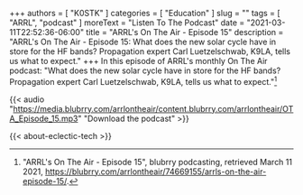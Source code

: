 +++
authors = [ "K0STK" ]
categories = [ "Education" ]
slug = ""
tags = [ "ARRL", "podcast" ]
moreText = "Listen To The Podcast"
date = "2021-03-11T22:52:36-06:00"
title = "ARRL's On The Air - Episode 15"
description = "ARRL's On The Air - Episode 15: What does the new solar cycle have in store for the HF bands? Propagation expert Carl Luetzelschwab, K9LA, tells us what to expect."
+++
In this episode of ARRL's monthly On The Air podcast: "What does the new solar cycle have in store for the HF bands? Propagation expert Carl Luetzelschwab, K9LA, tells us what to expect."[^1]

[^1]: "ARRL's On The Air - Episode 15", blubrry podcasting, retrieved March 11 2021, https://blubrry.com/arrlontheair/74669155/arrls-on-the-air-episode-15/.

<!--more-->

{{< audio "https://media.blubrry.com/arrlontheair/content.blubrry.com/arrlontheair/OTA_Episode_15.mp3" "Download the podcast" >}}

{{< about-eclectic-tech >}}
